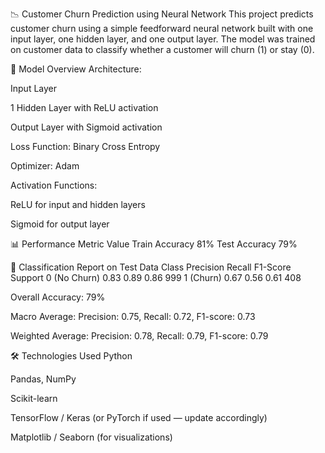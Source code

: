 📉 Customer Churn Prediction using Neural Network
This project predicts customer churn using a simple feedforward neural network built with one input layer, one hidden layer, and one output layer. The model was trained on customer data to classify whether a customer will churn (1) or stay (0).

🧠 Model Overview
Architecture:

Input Layer

1 Hidden Layer with ReLU activation

Output Layer with Sigmoid activation

Loss Function: Binary Cross Entropy

Optimizer: Adam

Activation Functions:

ReLU for input and hidden layers

Sigmoid for output layer

📊 Performance
Metric	Value
Train Accuracy	81%
Test Accuracy	79%

🧾 Classification Report on Test Data
Class	Precision	Recall	F1-Score	Support
0 (No Churn)	0.83	0.89	0.86	999
1 (Churn)	0.67	0.56	0.61	408

Overall Accuracy: 79%

Macro Average: Precision: 0.75, Recall: 0.72, F1-score: 0.73

Weighted Average: Precision: 0.78, Recall: 0.79, F1-score: 0.79

🛠 Technologies Used
Python

Pandas, NumPy

Scikit-learn

TensorFlow / Keras (or PyTorch if used — update accordingly)

Matplotlib / Seaborn (for visualizations)
